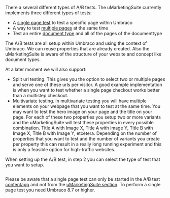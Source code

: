There a several different types of A/B tests. The uMarketingSuite currently implements three different types of tests:

- A [single page test](/a-b-testing/types-of-a-b-tests/single-page-a-b-test/) to test a specific page within Umbraco
- A way to test [multiple pages](/a-b-testing/types-of-a-b-tests/multiple-pages/) at the same time
- Test an entire [document type](/a-b-testing/types-of-a-b-tests/per-document-type/) and all of the pages of the documenttype

The A/B tests are all setup within Umbraco and using the context of Umbraco. We can reuse properties that are already created. Also the uMarketingSuite is aware of the structure of your website and concept like document types.

At a later moment we will also support:

- Split url testing. This gives you the option to select two or multiple pages and serve one of these urls per visitor. A good example implementation is when you want to test whether a single page checkout works better than a multistep checkout.
- Multivariate testing. In multivariate testing you will have multiple elements on your webpage that you want to test at the same time. You may want to test the hero image on your page and the title on your page. For each of these two properties you setup two or more variants and the uMarketingSuite will test these properties in every possible combination. Title A with Image X, Title A with Image Y, Title B with Image X, Title B with Image Y, etcetera. Depending on the number of properties that you want to test and the number of variants you create per property this can result in a really long running experiment and this is only a feasible option for high-traffic websites.

When setting up the A/B test, in step 2 you can select the type of test that you want to setup.

![]()

Please be aware that a single page test can only be started in the A/B test [contentapp](/the-umarketingsuite-broad-overview/content-apps/) and not from the [uMarketingSuite section](unpublished-item-51de601d-1366-488a-8ad8-0b7f52c02be5). To perform a single page test you need Umbraco 8.7 or higher.